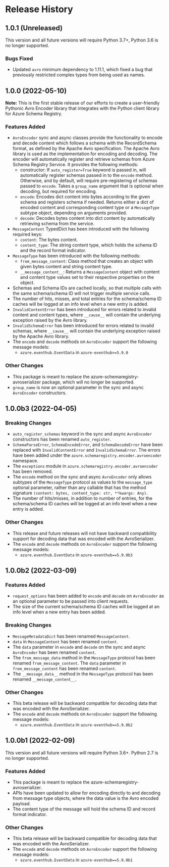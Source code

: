 # Release History

## 1.0.1 (Unreleased)

This version and all future versions will require Python 3.7+, Python 3.6 is no longer supported.

### Bugs Fixed

- Updated `avro` minimum dependency to 1.11.1, which fixed a bug that previously restricted complex types from being used as names.

## 1.0.0 (2022-05-10)

**Note:** This is the first stable release of our efforts to create a user-friendly Pythonic Avro Encoder library that integrates with the Python client library for Azure Schema Registry.

### Features Added

- `AvroEncoder` sync and async classes provide the functionality to encode and decode content which follows a schema with the RecordSchema format, as defined by the Apache Avro specification. The Apache Avro library is used as the implementation for encoding and decoding.
The encoder will automatically register and retrieve schemas from Azure Schema Registry Service. It provides the following methods:
  - constructor: If `auto_register=True` keyword is passed in, will automatically register schemas passed in to the `encode` method. Otherwise, and by default, will require pre-registering of schemas passed to `encode`. Takes a `group_name` argument that is optional when decoding, but required for encoding.
  - `encode`: Encodes dict content into bytes according to the given schema and registers schema if needed. Returns either a dict of encoded content and corresponding content type or a `MessageType` subtype object, depending on arguments provided.
  - `decode`: Decodes bytes content into dict content by automatically retrieving schema from the service.
- `MessageContent` TypedDict has been introduced with the following required keys:
  - `content`: The bytes content.
  - `content_type`: The string content type, which holds the schema ID and the record format indicator.
- `MessageType` has been introduced with the following methods:
  - `from_message_content`: Class method that creates an object with given bytes content and string content type.
  - `__message_content__`: Returns a `MessageContent` object with content and content type values set to their respective properties on the object.
- Schemas and Schema IDs are cached locally, so that multiple calls with the same schema/schema ID will not trigger multiple service calls.
- The number of hits, misses, and total entries for the schema/schema ID caches will be logged at an info level when a new entry is added.
- `InvalidContentError` has been introduced for errors related to invalid content and content types, where `__cause__` will contain the underlying exception raised by the Avro library.
- `InvalidSchemaError` has been introduced for errors related to invalid schemas, where `__cause__` will contain the underlying exception raised by the Apache Avro library.
- The `encode` and `decode` methods on `AvroEncoder` support the following message models:
  - `azure.eventhub.EventData` in `azure-eventhub>=5.9.0`

### Other Changes

- This package is meant to replace the azure-schemaregistry-avroserializer package, which will no longer be supported.
- `group_name` is now an optional parameter in the sync and async `AvroEncoder` constructors.

## 1.0.0b3 (2022-04-05)

### Breaking Changes

- `auto_register_schemas` keyword in the sync and async `AvroEncoder` constructors has been renamed `auto_register`.
- `SchemaParseError`, `SchemaEncodeError`, and `SchemaDecodeError` have been replaced with `InvalidContentError` and `InvalidSchemaError`. The errors have been added under the `azure.schemaregistry.encoder.avroencoder` namespace.
- The `exceptions` module in `azure.schemaregistry.encoder.avroencoder` has been removed.
- The `encode` method on the sync and async `AvroEncoder` only allows subtypes of the `MessageType` protocol as values to the `message_type` optional parameter, rather than any callable that has the method signature `(content: bytes, content_type: str, **kwargs: Any)`.
- The number of hits/misses, in addition to number of entries, for the schema/schema ID caches will be logged at an info level when a new entry is added.

### Other Changes

- This release and future releases will not have backward compatibility support for decoding data that was encoded with the AvroSerializer.
- The `encode` and `decode` methods on `AvroEncoder` support the following message models:
  - `azure.eventhub.EventData` in `azure-eventhub==5.9.0b3`

## 1.0.0b2 (2022-03-09)

### Features Added

- `request_options` has been added to `encode` and `decode` on `AvroEncoder` as an optional parameter to be passed into client requests.
- The size of the current schema/schema ID caches will be logged at an info level when a new entry has been added.

### Breaking Changes

- `MessageMetadataDict` has been renamed `MessageContent`.
- `data` in `MessageContent` has been renamed `content`.
- The `data` parameter in `encode` and `decode` on the sync and async `AvroEncoder` has been renamed `content`.
- The `from_message_data` method in the `MessageType` protocol has been renamed `from_message_content`. The `data` parameter in `from_message_content` has been renamed `content`.
- The `__message_data__` method in the `MessageType` protocol has been renamed `__message_content__`.

### Other Changes

- This beta release will be backward compatible for decoding data that was encoded with the AvroSerializer.
- The `encode` and `decode` methods on `AvroEncoder` support the following message models:
  - `azure.eventhub.EventData` in `azure-eventhub==5.9.0b2`

## 1.0.0b1 (2022-02-09)

This version and all future versions will require Python 3.6+. Python 2.7 is no longer supported.

### Features Added

- This package is meant to replace the azure-schemaregistry-avroserializer.
- APIs have been updated to allow for encoding directly to and decoding from message type objects, where the data value is the Avro encoded payload.
- The content type of the message will hold the schema ID and record format indicator.

### Other Changes

- This beta release will be backward compatible for decoding data that was encoded with the AvroSerializer.
- The `encode` and `decode` methods on `AvroEncoder` support the following message models:
  - `azure.eventhub.EventData` in `azure-eventhub==5.9.0b1`
